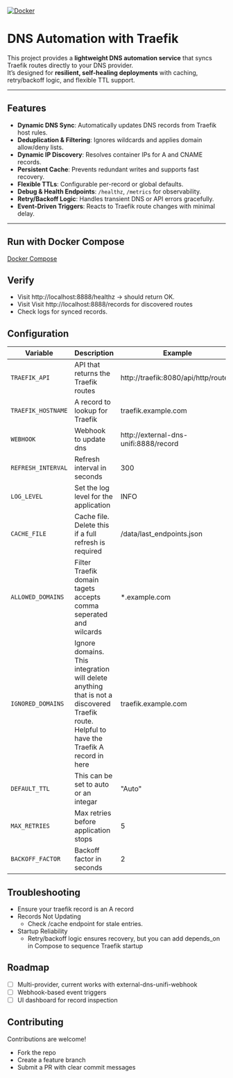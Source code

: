 [![Docker](https://github.com/amoisis/docker-traefik-external-dns/actions/workflows/docker-publish.yml/badge.svg)](https://github.com/amoisis/docker-traefik-external-dns/actions/workflows/docker-publish.yml)

# DNS Automation with Traefik

This project provides a **lightweight DNS automation service** that syncs Traefik routes directly to your DNS provider.  
It’s designed for **resilient, self-healing deployments** with caching, retry/backoff logic, and flexible TTL support.

---

## Features

- **Dynamic DNS Sync**: Automatically updates DNS records from Traefik host rules.
- **Deduplication & Filtering**: Ignores wildcards and applies domain allow/deny lists.
- **Dynamic IP Discovery**: Resolves container IPs for A and CNAME records.
- **Persistent Cache**: Prevents redundant writes and supports fast recovery.
- **Flexible TTLs**: Configurable per-record or global defaults.
- **Debug & Health Endpoints**: `/healthz`, `/metrics` for observability.
- **Retry/Backoff Logic**: Handles transient DNS or API errors gracefully.
- **Event-Driven Triggers**: Reacts to Traefik route changes with minimal delay.

---

## Run with Docker Compose

[Docker Compose](docker-compose-example.yaml)

## Verify
- Visit http://localhost:8888/healthz → should return OK.
- Visit Visit http://localhost:8888/records for discovered routes
- Check logs for synced records.

## Configuration

|      Variable      |            Description            |            Example           |
|--------------------|-----------------------------------|------------------------------|
| `TRAEFIK_API`      | API that returns the Traefik routes  | http://traefik:8080/api/http/routers          |
| `TRAEFIK_HOSTNAME` | A record to lookup for Traefik  | traefik.example.com                           |
| `WEBHOOK`          | Webhook to update dns       | http://external-dns-unifi:8888/record         |
| `REFRESH_INTERVAL` | Refresh interval in seconds       | 300                                           |
| `LOG_LEVEL`        | Set the log level for the application | INFO | 
| `CACHE_FILE`       | Cache file. Delete this if a full refresh is required | /data/last_endpoints.json |
| `ALLOWED_DOMAINS`  | Filter Traefik domain tagets accepts comma seperated and wilcards | *.example.com |
| `IGNORED_DOMAINS`  | Ignore domains. This integration will delete anything that is not a discovered Traefik route. Helpful to have the Traefik A record in here | traefik.example.com |
| `DEFAULT_TTL`      | This can be set to auto or an integar |"Auto"|
| `MAX_RETRIES`      | Max retries before application stops|                 5      |
| `BACKOFF_FACTOR`   | Backoff factor in seconds | 2 |

## Troubleshooting
- Ensure your traefik record is an A record
- Records Not Updating
  -  Check /cache endpoint for stale entries.
- Startup Reliability
  - Retry/backoff logic ensures recovery, but you can add depends_on in Compose to sequence Traefik startup


## Roadmap
- [ ] Multi-provider, current works with external-dns-unifi-webhook
- [ ] Webhook-based event triggers
- [ ] UI dashboard for record inspection

##  Contributing
Contributions are welcome!
- Fork the repo
- Create a feature branch
- Submit a PR with clear commit messages
